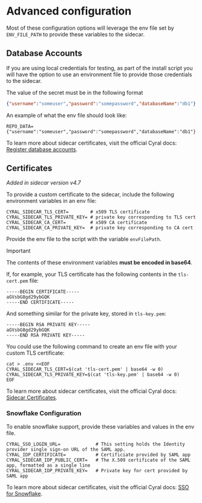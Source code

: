 # Advanced configuration

Most of these configuration options will leverage the env file set by `ENV_FILE_PATH` to
provide these variables to the sidecar.

## Database Accounts

If you are using local credentials for testing, as part of the install script you will have the option to use an environment file to provide those credentials to the sidecar.

The value of the secret must be in the following format

```json
{"username":"someuser","password":"somepassword","databaseName":"db1"}
```

An example of what the env file should look like:

```shell
REPO_DATA={"username":"someuser","password":"somepassword","databaseName":"db1"}
```

To learn more about sidecar certificates, visit the official Cyral docs:
[Register database accounts](https://cyral.com/docs/manage-user-access/database-accounts).

## Certificates

_Added in sidecar version v4.7_

To provide a custom certificate to the sidecar, include the following
environment variables in an env file:

```dotenv
CYRAL_SIDECAR_TLS_CERT=        # x509 TLS certificate
CYRAL_SIDECAR_TLS_PRIVATE_KEY= # private key corresponding to TLS cert
CYRAL_SIDECAR_CA_CERT=         # x509 CA certificate
CYRAL_SIDECAR_CA_PRIVATE_KEY=  # private key corresponding to CA cert
```

Provide the env file to the script with the variable `envFilePath`.

> [!IMPORTANT]
> The contents of these environment variables **must be encoded in base64**.

If, for example, your TLS certificate has the following contents in the
`tls-cert.pem` file:

```text
-----BEGIN CERTIFICATE-----
aGVsbG8gd29ybGQK
-----END CERTIFICATE-----
```

And something similar for the private key, stored in `tls-key.pem`:

```text
-----BEGIN RSA PRIVATE KEY-----
aGVsbG8gd29ybGQK
-----END RSA PRIVATE KEY-----
```

You could use the following command to create an env file with your custom TLS
certificate:

```shell
cat > .env <<EOF
CYRAL_SIDECAR_TLS_CERT=$(cat 'tls-cert.pem' | base64 -w 0)
CYRAL_SIDECAR_TLS_PRIVATE_KEY=$(cat 'tls-key.pem' | base64 -w 0)
EOF
```

To learn more about sidecar certificates, visit the official Cyral docs:
[Sidecar Certificates](https://cyral.com/docs/sidecars/sidecar-certificates).

### Snowflake Configuration

To enable snowflake support, provide these variables and values in the env file.

```dotenv
CYRAL_SSO_LOGIN_URL=             # This setting holds the Identity provider single sign-on URL of the SAML app.
CYRAL_IDP_CERTIFICATE=           # Certificiate provided by SAML app
CYRAL_SIDECAR_IDP_PUBLIC_CERT=   # The X.509 certificate of the SAML app, formatted as a single line
CYRAL_SIDECAR_IDP_PRIVATE_KEY=   # Private key for cert provided by SAML app
```

To learn more about sidecar certificates, visit the official Cyral docs:
[SSO for Snowflake](https://cyral.com/docs/manage-repositories/sso-for-snowflake/#configure-your-cyral-sidecar-as-the-idp-in-snowflake).
